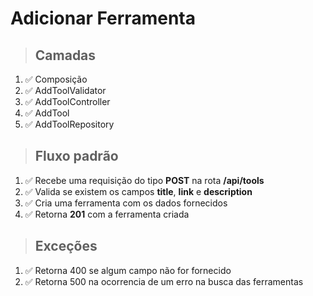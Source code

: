 # **Adicionar Ferramenta**

> ## Camadas
1. ✅ Composição
1. ✅ AddToolValidator
1. ✅ AddToolController
1. ✅ AddTool
1. ✅ AddToolRepository

> ## Fluxo padrão
1. ✅ Recebe uma requisição do tipo **POST** na rota **/api/tools**
1. ✅ Valida se existem os campos **title**, **link** e **description**
1. ✅ Cria uma ferramenta com os dados fornecidos
1. ✅ Retorna **201** com a ferramenta criada

> ## Exceções
1. ✅ Retorna 400 se algum campo não for fornecido
1. ✅ Retorna 500 na ocorrencia de um erro na busca das ferramentas